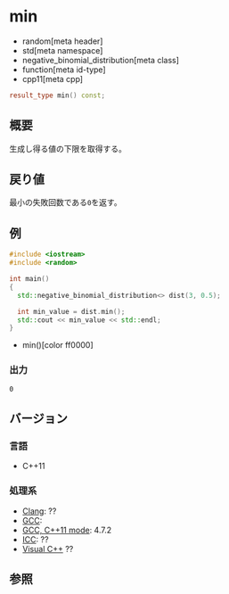 # min
* random[meta header]
* std[meta namespace]
* negative_binomial_distribution[meta class]
* function[meta id-type]
* cpp11[meta cpp]

```cpp
result_type min() const;
```

## 概要
生成し得る値の下限を取得する。


## 戻り値
最小の失敗回数である`0`を返す。


## 例
```cpp example
#include <iostream>
#include <random>

int main()
{
  std::negative_binomial_distribution<> dist(3, 0.5);

  int min_value = dist.min();
  std::cout << min_value << std::endl;
}
```
* min()[color ff0000]

### 出力
```
0
```

## バージョン
### 言語
- C++11

### 処理系
- [Clang](/implementation.md#clang): ??
- [GCC](/implementation.md#gcc): 
- [GCC, C++11 mode](/implementation.md#gcc): 4.7.2
- [ICC](/implementation.md#icc): ??
- [Visual C++](/implementation.md#visual_cpp) ??


## 参照


